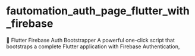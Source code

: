 # fautomation_auth_page_flutter_with_firebase
🚀 Flutter Firebase Auth Bootstrapper  A powerful one-click script that bootstraps a complete Flutter application with Firebase Authentication,
